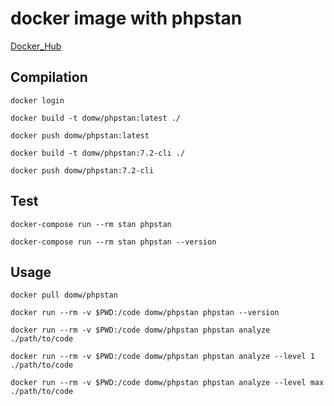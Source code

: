# docker image with phpstan

[Docker_Hub](https://hub.docker.com/r/domw/phpstan)

## Compilation

    docker login

    docker build -t domw/phpstan:latest ./

    docker push domw/phpstan:latest

    docker build -t domw/phpstan:7.2-cli ./

    docker push domw/phpstan:7.2-cli 

## Test

    docker-compose run --rm stan phpstan

    docker-compose run --rm stan phpstan --version

## Usage
    
    docker pull domw/phpstan

    docker run --rm -v $PWD:/code domw/phpstan phpstan --version
    
    docker run --rm -v $PWD:/code domw/phpstan phpstan analyze ./path/to/code

    docker run --rm -v $PWD:/code domw/phpstan phpstan analyze --level 1 ./path/to/code

    docker run --rm -v $PWD:/code domw/phpstan phpstan analyze --level max ./path/to/code